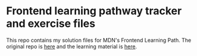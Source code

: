 # Frontend learning pathway tracker and exercise files

This repo contains my solution files for MDN's Frontend Learning Path. The original repo is [here](https://github.com/mdn/learning-area/) and the learning material is [here](https://developer.mozilla.org/en-US/Learn).

